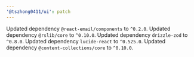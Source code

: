 ```yaml
---
'@tszhong0411/ui': patch
---
```


Updated dependency `@react-email/components` to `^0.2.0`.
Updated dependency `@rslib/core` to `^0.10.0`.
Updated dependency `drizzle-zod` to `^0.8.0`.
Updated dependency `lucide-react` to `^0.525.0`.
Updated dependency `@content-collections/core` to `^0.10.0`.
